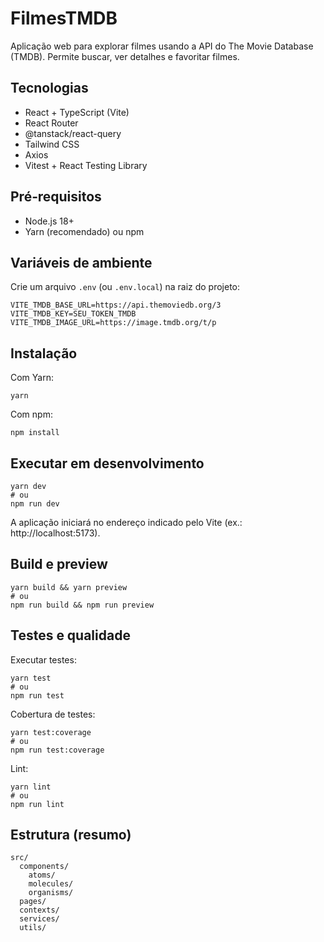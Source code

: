 # FilmesTMDB

Aplicação web para explorar filmes usando a API do The Movie Database (TMDB). Permite buscar, ver detalhes e favoritar filmes.

## Tecnologias
- React + TypeScript (Vite)
- React Router
- @tanstack/react-query
- Tailwind CSS
- Axios
- Vitest + React Testing Library

## Pré‑requisitos
- Node.js 18+
- Yarn (recomendado) ou npm

## Variáveis de ambiente
Crie um arquivo `.env` (ou `.env.local`) na raiz do projeto:

```
VITE_TMDB_BASE_URL=https://api.themoviedb.org/3
VITE_TMDB_KEY=SEU_TOKEN_TMDB
VITE_TMDB_IMAGE_URL=https://image.tmdb.org/t/p
```

## Instalação
Com Yarn:
```
yarn
```
Com npm:
```
npm install
```

## Executar em desenvolvimento
```
yarn dev
# ou
npm run dev
```
A aplicação iniciará no endereço indicado pelo Vite (ex.: http://localhost:5173).

## Build e preview
```
yarn build && yarn preview
# ou
npm run build && npm run preview
```

## Testes e qualidade
Executar testes:
```
yarn test
# ou
npm run test
```
Cobertura de testes:
```
yarn test:coverage
# ou
npm run test:coverage
```
Lint:
```
yarn lint
# ou
npm run lint
```

## Estrutura (resumo)
```
src/
  components/
    atoms/
    molecules/
    organisms/
  pages/
  contexts/
  services/
  utils/
```
